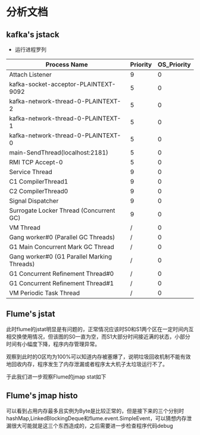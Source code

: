 # 分析文档

## kafka's jstack

- 运行进程罗列


| Process Name                                | Priority | OS_Priority | 
|---------------------------------------------|----------|-------------| 
| Attach Listener                             | 9        | 0           | 
| kafka-socket-acceptor-PLAINTEXT-9092        | 5        | 0           | 
| kafka-network-thread-0-PLAINTEXT-2          | 5        | 0           | 
| kafka-network-thread-0-PLAINTEXT-1          | 5        | 0           | 
| kafka-network-thread-0-PLAINTEXT-0          | 5        | 0           | 
| main-SendThread(localhost:2181)             | 5        | 0           | 
| RMI TCP Accept-0                            | 5        | 0           | 
| Service Thread                              | 9        | 0           | 
| C1 CompilerThread1                          | 9        | 0           | 
| C2 CompilerThread0                          | 9        | 0           | 
| Signal Dispatcher                           | 9        | 0           | 
| Surrogate Locker Thread (Concurrent GC)     | 9        | 0           | 
| VM Thread                                   | /        | 0           | 
| Gang worker#0 (Parallel GC Threads)         | /        | 0           | 
| G1 Main Concurrent Mark GC Thread           | /        | 0           | 
| Gang worker#0 (G1 Parallel Marking Threads) | /        | 0           | 
| G1 Concurrent Refinement Thread#0           | /        | 0           | 
| G1 Concurrent Refinement Thread#1           | /        | 0           | 
| VM Periodic Task Thread                     | /        | 0           | 


## Flume's jstat

此时flume的jstat明显是有问题的，正常情况应该时S0和S1两个区在一定时间内互相交换使用情况，但该图的S0一直为空，而S1大部分时间接近满的状态，小部分时间有小幅度下降，程序内存管理异常。

观察到此时的O区均为100%可以知道内存被塞爆了，说明垃圾回收机制不能有效地回收内存，程序发生了内存泄漏或者程序太大机子太垃圾运行不了。

于此我们进一步观察Flume的jmap stat如下

## Flume's jmap histo

可以看到占用内存最多且实例为Byte是比较正常的，但是接下来的三个分别时hashMap,LinkedBlockingDeque和flume.event.SimpleEvent，可以猜想内存泄漏很大可能就是这三个东西造成的，之后需要进一步检查程序代码debug
